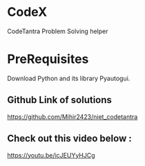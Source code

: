 # CodeX
CodeTantra Problem Solving helper

# PreRequisites
Download Python and its library Pyautogui.

## Github Link of solutions
https://github.com/Mihir2423/niet_codetantra

## Check out this video below :
https://youtu.be/icJEUYyHJCg
